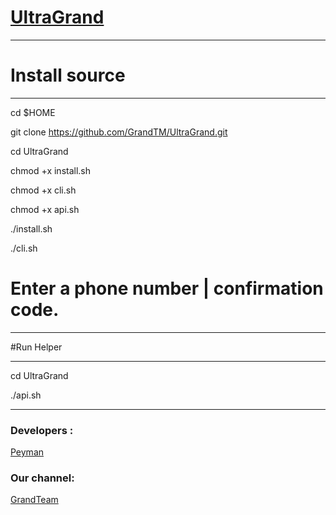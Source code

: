 # [UltraGrand](https://telegram.me/UltraGrand)

* * *

# Install source

* * *
cd $HOME

git clone https://github.com/GrandTM/UltraGrand.git

cd UltraGrand

chmod +x install.sh

chmod +x cli.sh 

chmod +x api.sh 

./install.sh 

./cli.sh 

# Enter a phone number | confirmation code.

* * * 
#Run Helper

* * * 
cd UltraGrand

./api.sh

* * *
### Developers :


[Peyman](https://telegram.me/InitLife)

### Our channel:

[GrandTeam](https://telegram.me/GrandTeam)
 
